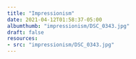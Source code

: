 ```yaml
---
title: "Impressionism"
date: 2021-04-12T01:58:37-05:00
albumthumb: "impressionism/DSC_0343.jpg"
draft: false
resources:
- src: "impressionism/DSC_0343.jpg"
---
```


